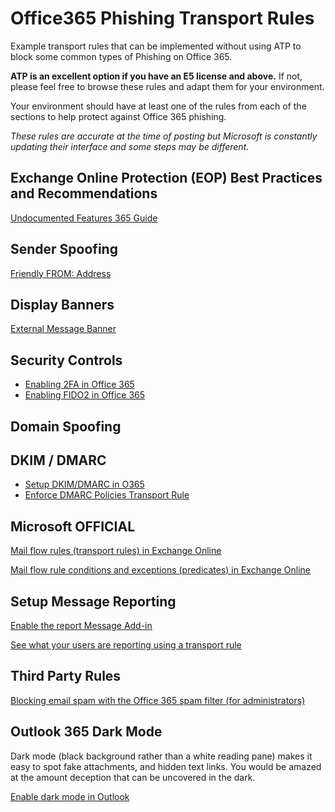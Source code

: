 # Office365 Phishing Transport Rules

Example transport rules that can be implemented without using ATP to block some common types of Phishing on Office 365.

**ATP is an excellent option if you have an E5 license and above.** If not, please feel free to browse these rules and adapt them for your environment. 

Your environment should have at least one of the rules from each of the sections to help protect against Office 365 phishing. 

*These rules are accurate at the time of posting but Microsoft is constantly updating their interface and some steps may be different.*

## Exchange Online Protection (EOP) Best Practices and Recommendations
[Undocumented Features 365 Guide](https://www.undocumented-features.com/2019/08/13/exchange-online-protection-eop-best-practices-and-recommendations)


## Sender Spoofing

[Friendly FROM: Address](/friendly-from/README.md)

## Display Banners

[External Message Banner](/external-sender/README.md)

## Security Controls

- [Enabling 2FA in Office 365](/security/office365-enable-2fa.md)
- [Enabling FIDO2 in Office 365](/security/office365-enable-FIDO2.md)

## Domain Spoofing


## DKIM / DMARC

- [Setup DKIM/DMARC in O365](https://github.com/duocircle/Office365-Setup-DKIM-DMARC-SPF)
- [Enforce DMARC Policies Transport Rule](/security/dmarc-reject-transport.md)



## Microsoft OFFICIAL

[Mail flow rules (transport rules) in Exchange Online](https://docs.microsoft.com/en-us/exchange/security-and-compliance/mail-flow-rules/mail-flow-rules)

[Mail flow rule conditions and exceptions (predicates) in Exchange Online](https://docs.microsoft.com/en-us/exchange/security-and-compliance/mail-flow-rules/conditions-and-exceptions)

## Setup Message Reporting

[Enable the report Message Add-in](https://docs.microsoft.com/en-us/microsoft-365/security/office-365-security/enable-the-report-message-add-in?view=o365-worldwide)

[See what your users are reporting using a transport rule](https://docs.microsoft.com/en-us/microsoft-365/security/office-365-security/use-mail-flow-rules-to-see-what-your-users-are-reporting-to-microsoft?view=o365-worldwide)


## Third Party Rules

[Blocking email spam with the Office 365 spam filter (for administrators)](https://www.clouddirect.net/knowledge-base/KB0011008/blocking-email-spam-with-the-office-365-spam-filter-for-administrators)


## Outlook 365 Dark Mode

Dark mode (black background rather than a white reading pane) makes it easy to spot fake attachments, and hidden text links. 
You would be amazed at the amount deception that can be uncovered in the dark. 

[Enable dark mode in Outlook](https://support.office.com/en-us/article/dark-mode-in-outlook-3e2446e0-9a7b-4189-9af9-57fb94d02ae3)

